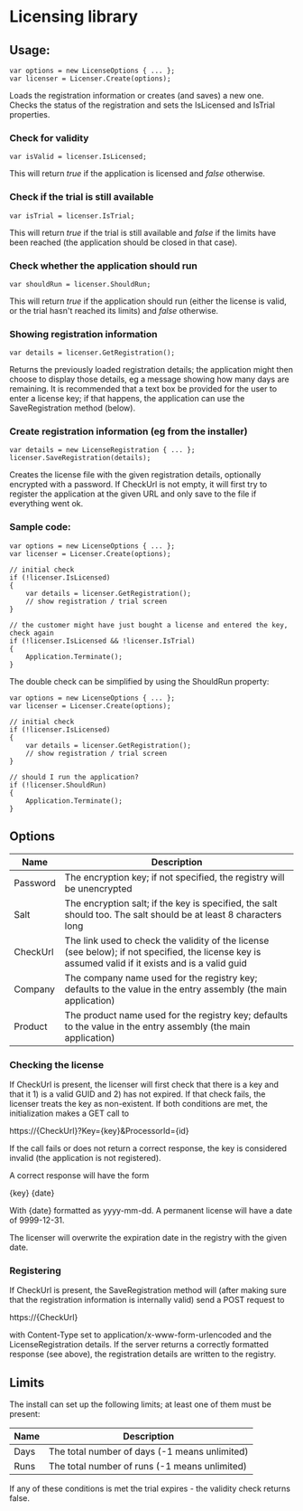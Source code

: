 # Licensing library

## Usage:

    var options = new LicenseOptions { ... };
    var licenser = Licenser.Create(options);

Loads the registration information or creates (and saves) a new one.
Checks the status of the registration and sets the IsLicensed and IsTrial properties.

### Check for validity

    var isValid = licenser.IsLicensed;

This will return *true* if the application is licensed and *false* otherwise.

### Check if the trial is still available

    var isTrial = licenser.IsTrial;

This will return *true* if the trial is still available and *false* if the limits have been reached (the application should be closed in that case).

### Check whether the application should run

    var shouldRun = licenser.ShouldRun;

This will return *true* if the application should run (either the license is valid, or the trial hasn't reached its limits) and *false* otherwise.

### Showing registration information

    var details = licenser.GetRegistration();

Returns the previously loaded registration details; the application might then choose to display those details, eg a message showing how many days
are remaining. It is recommended that a text box be provided for the user to enter a license key; if that happens, the application can use the
SaveRegistration method (below).

### Create registration information (eg from the installer)

    var details = new LicenseRegistration { ... };
    licenser.SaveRegistration(details);

Creates the license file with the given registration details, optionally encrypted with a password. If CheckUrl is not empty, it will first try to register
the application at the given URL and only save to the file if everything went ok.

### Sample code:

    var options = new LicenseOptions { ... };
    var licenser = Licenser.Create(options);

    // initial check
    if (!licenser.IsLicensed)
    {
        var details = licenser.GetRegistration();
        // show registration / trial screen
    }

    // the customer might have just bought a license and entered the key, check again
    if (!licenser.IsLicensed && !licenser.IsTrial)
    {
        Application.Terminate();
    }

The double check can be simplified by using the ShouldRun property:

    var options = new LicenseOptions { ... };
    var licenser = Licenser.Create(options);

    // initial check
    if (!licenser.IsLicensed)
    {
        var details = licenser.GetRegistration();
        // show registration / trial screen
    }

    // should I run the application?
    if (!licenser.ShouldRun)
    {
        Application.Terminate();
    }


## Options

Name        | Description
----------- | -----------
Password    | The encryption key; if not specified, the registry will be unencrypted
Salt        | The encryption salt; if the key is specified, the salt should too. The salt should be at least 8 characters long
CheckUrl    | The link used to check the validity of the license (see below); if not specified, the license key is assumed valid if it exists and is a valid guid
Company     | The company name used for the registry key; defaults to the value in the entry assembly (the main application)
Product     | The product name used for the registry key; defaults to the value in the entry assembly (the main application)

### Checking the license

If CheckUrl is present, the licenser will first check that there is a key and that it 1) is a valid GUID and 2) has not expired. If that check fails,
the licenser treats the key as non-existent. If both conditions are met, the initialization makes a GET call to

https://{CheckUrl}?Key={key}&ProcessorId={id} 

If the call fails or does not return a correct response, the key is considered invalid (the application is not registered).

A correct response will have the form

{key} {date}

With {date} formatted as yyyy-mm-dd. A permanent license will have a date of 9999-12-31.

The licenser will overwrite the expiration date in the registry with the given date.

### Registering

If CheckUrl is present, the SaveRegistration method will (after making sure that the registration information is internally valid) send a POST request to

https://{CheckUrl}

with Content-Type set to application/x-www-form-urlencoded and the LicenseRegistration details. If the server returns a correctly formatted response
(see above), the registration details are written to the registry.


## Limits

The install can set up the following limits; at least one of them must be present:

Name   | Description
------ | -----------
Days   | The total number of days (-1 means unlimited)
Runs   | The total number of runs (-1 means unlimited)

If any of these conditions is met the trial expires - the validity check returns false.
